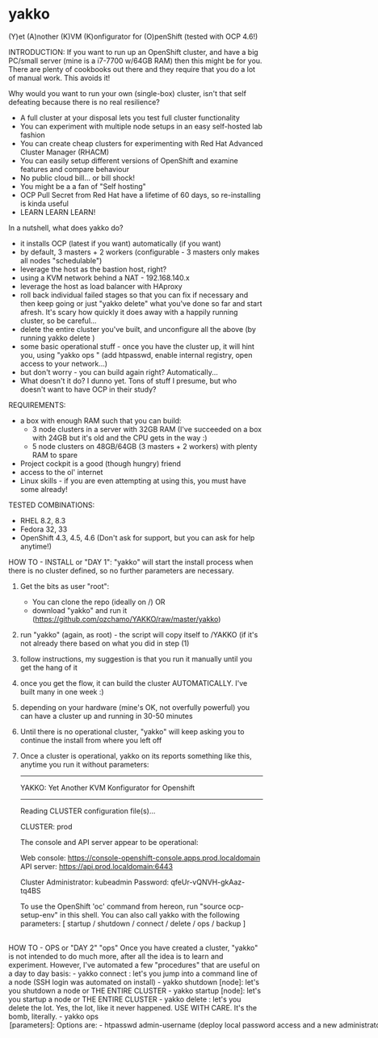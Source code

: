 # yakko

(Y)et (A)nother (K)VM (K)onfigurator for (O)penShift  (tested with OCP 4.6!)

INTRODUCTION:
If you want to run up an OpenShift cluster, and have a big PC/small server (mine is a i7-7700 w/64GB RAM) then this might be for you. There are plenty of cookbooks out there and they require that you do a lot of manual work. This avoids it!

Why would you want to run your own (single-box) cluster, isn't that self defeating because there is no real resilience?
- A full cluster at your disposal lets you test full cluster functionality
- You can experiment with multiple node setups in an easy self-hosted lab fashion
- You can create cheap clusters for experimenting with Red Hat Advanced Cluster Manager (RHACM)
- You can easily setup different versions of OpenShift and examine features and compare behaviour 
- No public cloud bill... or bill shock! 
- You might be a a fan of "Self hosting"
- OCP Pull Secret from Red Hat have a lifetime of 60 days, so re-installing is kinda useful
- LEARN LEARN LEARN!

In a nutshell, what does yakko do? 
- it installs OCP (latest if you want) automatically (if you want)
- by default, 3 masters + 2 workers (configurable - 3 masters only makes all nodes "schedulable")
- leverage the host as the bastion host, right?
- using a KVM network behind a NAT - 192.168.140.x 
- leverage the host as load balancer with HAproxy
- roll back individual failed stages so that you can fix if necessary and then keep going or just "yakko delete" what you've done so far and start afresh. It's scary how quickly it does away with a happily running cluster, so be careful...
- delete the entire cluster you've built, and unconfigure all the above (by running yakko delete <cluster-name>)
- some basic operational stuff - once you have the cluster up, it will hint you, using "yakko ops <command>"
  (add htpasswd, enable internal registry, open access to your network...)
- but don't worry - you can build again right? Automatically...
- What doesn't it do? I dunno yet. Tons of stuff I presume, but who doesn't want to have OCP in their study?


REQUIREMENTS:
- a box with enough RAM such that you can build:
    - 3 node clusters in a server with 32GB RAM (I've succeeded on a box with 24GB but it's old and the CPU gets in the way :)
    - 5 node clusters on 48GB/64GB (3 masters + 2 workers) with plenty RAM to spare
- Project cockpit is a good (though hungry) friend
- access to the ol' internet
- Linux skills - if you are even attempting at using this, you must have some already!


TESTED COMBINATIONS:
- RHEL 8.2, 8.3
- Fedora 32, 33
- OpenShift 4.3, 4.5, 4.6 
(Don't ask for support, but you can ask for help anytime!)

HOW TO - INSTALL or "DAY 1":
"yakko" will start the install process when there is no cluster defined, so no further parameters are necessary.
1) Get the bits as user "root":
    - You can clone the repo (ideally on /) OR  
    - download "yakko" and run it (https://github.com/ozchamo/YAKKO/raw/master/yakko) 
2) run "yakko" (again, as root) - the script will copy itself to /YAKKO (if it's not already there based on what you did in step (1)
3) follow instructions, my suggestion is that you run it manually until you get the hang of it
4) once you get the flow, it can build the cluster AUTOMATICALLY. I've built many in one week :)
5) depending on your hardware (mine's OK, not overfully powerful) you can have a cluster up and running in 30-50 minutes
6) Until there is no operational cluster, "yakko" will keep asking you to continue the install from where you left off
7) Once a cluster is operational, yakko on its reports something like this, anytime you run it without parameters:

     _______________________________________________________________________________________

      YAKKO: Yet Another KVM Konfigurator for Openshift
     _______________________________________________________________________________________

     Reading CLUSTER configuration file(s)...

     CLUSTER: prod

     The console and API server appear to be operational:

     Web console:  https://console-openshift-console.apps.prod.localdomain
     API server:   https://api.prod.localdomain:6443

     Cluster Administrator: kubeadmin
     Password:   qfeUr-vQNVH-gkAaz-tq4BS

     To use the OpenShift 'oc' command from hereon, run "source ocp-setup-env" in this shell.
     You can also call yakko with the following parameters: [ startup / shutdown / connect / delete / ops / backup ]

<BR>
HOW TO - OPS or "DAY 2" "ops"
Once you have created a cluster, "yakko" is not intended to do much more, after all the idea is to learn and experiment. However, I've automated a few "procedures" that are useful on a day to day basis:
- yakko connect <node>: let's you jump into a command line of a node (SSH login was automated on install)
- yakko shutdown [node]: let's you shutdown a node or THE ENTIRE CLUSTER
- yakko startup [node]: let's you startup a node or THE ENTIRE CLUSTER
- yakko delete <cluster-name>: let's you delete the lot. Yes, the lot, like it never happened. USE WITH CARE. It's the bomb, literally.
- yakko ops <OPTION> [parameters]:
    Options are:
    - htpasswd admin-username (deploy local password access and a new administrator)
    - useradd username (add a new user to local password DB)
    - userdelete username (delete an existing user from the local password DB)
    - localregistry (enable a local registry so you can actually use the cluster...)
    - openaccess (enable the cluster to be accessed/used by other machines in your network (via changing HA proxy)


ACKNOWLEDGEMENTS: 
- I was inspired in automating this after reading https://github.com/eitchugo/openshift-libvirt. Thanks Hugo! 
It was "short" and after typing in all the looooong host kernel parameters I decided that this was worth investing time into. Thanks ;)
But there are a ton of cookbooks out there, they are all different. I didn't want to write another cookbook, I thought it would be more fun to write a bot-chef to cook for me. This is it.
- I needed a COVID confinement project. This was it!


COMMITMENT:
I hereby plegde to test and update as new releases of OpenShift, RHEL and FEDORA come out... Until I don't, and then I will delete this section :)


QUESTIONS YOU MAY HAVE, FOR FUN:
- Hey Daniel, why didn't you use Ansible? 
I could, I chose not to, because I would have to learn another TON of stuff. I actually pulled out a couple of lines where I did use it. I may some other day. I wanted this to be ONE script with no additional downloads for code, no dependencies of other scripts.
- Hey Daniel, what if I have two boxes and I want to spread the load?
I want to cook that too. I have two boxes, Large and medium. My dream is to turn the medium box into a CNV node - Well, I'm thinking about using a non-virtual network... But if I can use remote nodes on different networks, we'll see.
- Hey Daniel, what are the minimum requirements?
See above. I've happily succeeded with a 4 core/8 thread server from 2009, a Sun Ultra 27! It may well be the only Sun box in the Universe running OpenShift :) though on this box 
- Hey Daniel, is it AUTOMATIC?
Yes, after you master the basics. Who doesn't want to rebuild OCP all the time?

